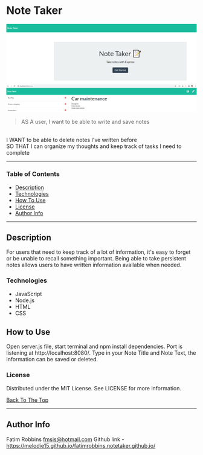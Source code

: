 # Note Taker

<img src="projectscreenshot1.png" alt="project image">
<img src="projectscreenshot2.png" alt="project image">

<br/>

  > AS A user, I want to be able to write and save notes
 <br/>
  I WANT to be able to delete notes I've written before
  <br/>
  SO THAT I can organize my thoughts and keep track of tasks I need to complete

---

### Table of Contents

- [Description](#description)
- [Technologies](#technologies)
- [How To Use](#how-to-use)
- [License](#license)
- [Author Info](#author-info)

---

## Description

For users that need to keep track of a lot of information, it's easy to forget or be unable to recall something important. Being able to take persistent notes allows users to have written information available when needed.

### Technologies

- JavaScript
- Node.js
- HTML
- CSS

## How to Use

Open server.js file, start terminal and npm install dependencies. Port is listening at http://localhost:8080/. Type in your Note Title and Note Text, the information can be saved or deleted.

### License

Distributed under the MIT License. See LICENSE for more information.

[Back To The Top](#note-taker)

---

## Author Info

Fatim Robbins
fmsis@hotmail.com
Github link - https://melodie15.github.io/fatimrobbins.notetaker.github.io/
